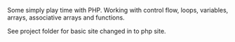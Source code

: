 Some simply play time with PHP. 
Working with control flow, loops, variables, arrays, associative arrays and functions.

See project folder for basic site changed in to php site.
